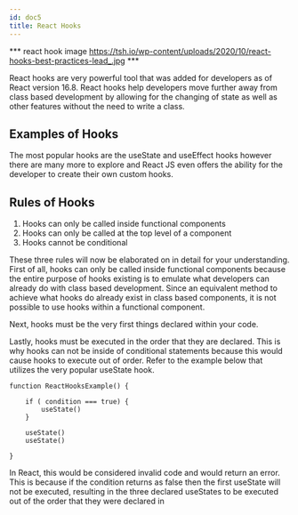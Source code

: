 ```yaml
---
id: doc5
title: React Hooks
---
```


*** react hook image https://tsh.io/wp-content/uploads/2020/10/react-hooks-best-practices-lead_.jpg ***

React hooks are  very powerful tool that was added for developers as of React version 16.8. React hooks help developers move further away from class based development by allowing for the changing of state as well as other features without the need to write a class.

## Examples of Hooks
The most popular hooks are the useState and useEffect hooks however there are many more to explore and React JS even offers the ability for the developer to create their own custom hooks.

## Rules of Hooks

1) Hooks can only be called inside functional components<br />
2) Hooks can only be called at the top level of a component <br />
3) Hooks cannot be conditional

These three rules will now be elaborated on in detail for your understanding. First of all, hooks can only be called inside functional components because the entire purpose of hooks existing is to emulate what developers can already do with class based development. Since an equivalent method to achieve what hooks do already exist in class based components, it is not possible to use hooks within a functional component.

Next, hooks must be the very first things declared within your code.

Lastly, hooks must be executed in the order that they are declared. This is why hooks can not be inside of conditional statements because this would cause hooks to execute out of order. Refer to the example below that utilizes the very popular useState hook.
```
function ReactHooksExample() {

    if ( condition === true) {
        useState()
    }

    useState()
    useState()

}
```

In React, this would be considered invalid code and would return an error. This is because if the condition returns as false then the first useState will not be executed, resulting in the three declared useStates to be executed out of the order that they were declared in



